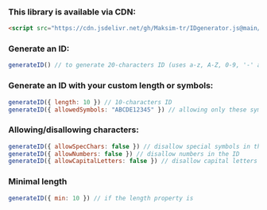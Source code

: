 ### This library is available via CDN:
```HTML
<script src="https://cdn.jsdelivr.net/gh/Maksim-tr/IDgenerator.js@main/idgenerator.min.js"></script>
```

### Generate an ID:
```JavaScript
generateID() // to generate 20-characters ID (uses a-z, A-Z, 0-9, '-' and '_' symbols) 
```
### Generate an ID with your custom length or symbols:
```JavaScript
generateID({ length: 10 }) // 10-characters ID
generateID({ allowedSymbols: "ABCDE12345" }) // allowing only these symbols. But the next functions can forbide ones of them
```
### Allowing/disallowing characters:
```JavaScript
generateID({ allowSpecChars: false }) // disallow special symbols in the ID
generateID({ allowNumbers: false }) // disallow numbers in the ID
generateID({ allowCapitalLetters: false }) // disallow capital letters in the ID
```
### Minimal length
```JavaScript
generateID({ min: 10 }) // if the length property is 
```
